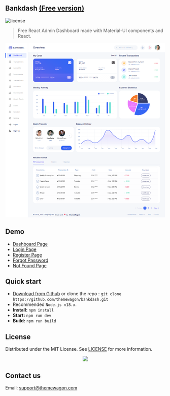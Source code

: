 ## Bankdash [(Free version)](https://themewagon.github.io/bankdash/)

![license](https://img.shields.io/badge/license-MIT-blue.svg)

> Free React Admin Dashboard made with Material-UI components and React.

![preview](public/preview.png)

## Demo

- [Dashboard Page](https://themewagon.github.io/bankdash/)
- [Login Page](http://localhost:3000/bankdash/authentication/login)
- [Register Page](http://localhost:3000/bankdash/authentication/sign-up)
- [Forgot Password](http://localhost:3000/bankdash/authentication/forget-password)
- [Not Found Page](https://themewagon.github.io/bankdash/error/404)

## Quick start

- [Download from Github](https://github.com/themewagon/bankdash/archive/refs/heads/main.zip) or clone the repo : `git clone https://github.com/themewagon/bankdash.git`
- Recommended `Node.js v18.x`.
- **Install:** `npm install`
- **Start:** `npm run dev`
- **Build:** `npm run build`

## License

Distributed under the MIT License. See [LICENSE](https://github.com/minimal-ui-kit/minimal.free/blob/main/LICENSE.md) for more information.

<a name="readme-top">
<div align="center">
<a align="center" href="https://github.com/themewagon/Argon-Dashboard-2/graphs/contributors">
<img src="https://contrib.rocks/image?repo=themewagon/Argon-Dashboard-2" /><br />
</a></a></div>

## Contact us

Email: support@themewagon.com
